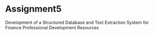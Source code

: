 # Assignment5
Development of a Structured Database and Text Extraction System for Finance Professional Development Resources
